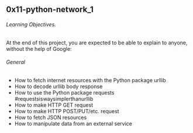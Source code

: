 ## 0x11-python-network_1
###### Learning Objectives.
At the end of this project, you are expected to be able to explain to anyone, without the help of Google:

###### General
* How to fetch internet resources with the Python package urllib
* How to decode urllib body response
* How to use the Python package requests #requestsiswaysimplerthanurllib
* How to make HTTP GET request
* How to make HTTP POST/PUT/etc. request
* How to fetch JSON resources
* How to manipulate data from an external service
